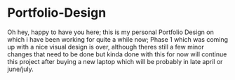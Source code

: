 # Portfolio-Design
Oh hey, happy to have you here;
this is my personal Portfolio Design on which i have been working for quite a while now; Phase 1 which was coming up with a 
nice visual design is over, although theres still a few minor changes that need to be done but kinda done with this for now will continue this project after buying a new laptop which will be probably in late april or june/july.

